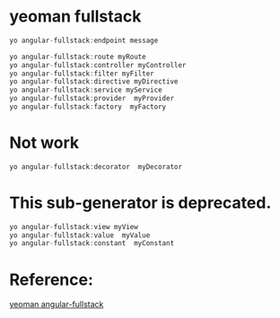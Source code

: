 # yeoman fullstack
```javascript
yo angular-fullstack:endpoint message

yo angular-fullstack:route myRoute
yo angular-fullstack:controller myController
yo angular-fullstack:filter myFilter
yo angular-fullstack:directive myDirective
yo angular-fullstack:service myService
yo angular-fullstack:provider  myProvider
yo angular-fullstack:factory  myFactory
```

# Not work
```javascript
yo angular-fullstack:decorator  myDecorator
```

# This sub-generator is deprecated.
```javascript
yo angular-fullstack:view myView
yo angular-fullstack:value  myValue
yo angular-fullstack:constant  myConstant
```

# Reference:
[yeoman angular-fullstack](https://github.com/DaftMonk/generator-angular-fullstack)
